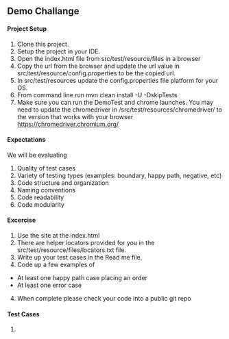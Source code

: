 ## Demo Challange


#### Project Setup
1. Clone this project.
2. Setup the project in your IDE.
3. Open the index.html file from src/test/resource/files in a browser
4. Copy the url from the browser and update the url value in src/test/resource/config.properties to be the copied url.
5. In src/test/resources update the config.properties file platform for your OS.
6. From command line run mvn clean install -U -DskipTests
7. Make sure you can run the DemoTest and chrome launches.  You may need to update the chromedriver in /src/test/resources/chromedriver/ to the version that works with your browser
   https://chromedriver.chromium.org/

#### Expectations
We will be evaluating
1. Quality of test cases
2. Variety  of testing types (examples: boundary, happy path, negative, etc)
3. Code structure and organization
4. Naming conventions
5. Code readability
6. Code modularity

#### Excercise
1. Use the site at the index.html
2. There are helper locators provided for you in the src/test/resource/files/locators.txt file.
2. Write up your test cases in the Read me file. 
3. Code up a few examples of 
  - At least one happy path case placing an order
  - At least one error case
4. When complete please check your code into a public git repo

#### Test Cases

 1.  

